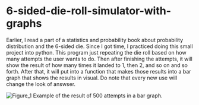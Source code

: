 # 6-sided-die-roll-simulator-with-graphs

Earlier, I read a part of a statistics and probability book about probability distribution and the 6-sided die. Since I got time, I practiced doing this small project into python.
This program just repeating the die roll based on how many attempts the user wants to do. Then after finishing the attempts, it will show the result of how many times it landed to 1, then 2, and so on and so forth.
After that, it will put into a function that makes those results into a bar graph that shows the results in visual. Do note that every new use will change the look of answser.

![Figure_1](https://github.com/GitDeVince/6-sided-die-roll-simulator-with-graphs/assets/138000255/ec27c59b-5d15-4c94-b896-f4fb35354f69)
Example of the result of 500 attempts in a bar graph.
